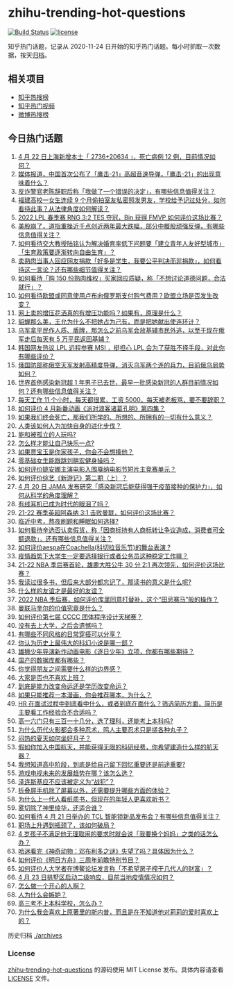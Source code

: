 # zhihu-trending-hot-questions

[![Build Status](https://github.com/justjavac/zhihu-trending-hot-questions/workflows/ci/badge.svg?branch=master)](https://github.com/justjavac/zhihu-trending-hot-questions/actions)
[![license](https://img.shields.io/github/license/justjavac/zhihu-trending-hot-questions)](https://github.com/justjavac/zhihu-trending-hot-questions/blob/master/LICENSE)

知乎热门话题，记录从 2020-11-24 日开始的知乎热门话题。每小时抓取一次数据，按天[归档](./archives)。

## 相关项目

- [知乎热搜榜](https://github.com/justjavac/zhihu-trending-top-search)
- [知乎热门视频](https://github.com/justjavac/zhihu-trending-hot-video)
- [微博热搜榜](https://github.com/justjavac/weibo-trending-hot-search)

## 今日热门话题

<!-- BEGIN -->
<!-- 最后更新时间 Sun Apr 24 2022 04:24:05 GMT+0800 (China Standard Time) -->

1. [4 月 22 日上海新增本土「 2736+20634 」，死亡病例 12 例，目前情况如何？](https://www.zhihu.com/question/529537494)
1. [媒体报道，中国首次公布了「鹰击-21」高超音速导弹，「鹰击-21」的出现意味着什么？](https://www.zhihu.com/question/529363902)
1. [反诈警官老陈辞职后称「我做了一个错误的决定」，有哪些信息值得关注？](https://www.zhihu.com/question/529568862)
1. [福建高校一女生连续 9 个月偷拍室友私密照发男友，学校给予记过处分，如何看待此事？从法律角度如何解读？](https://www.zhihu.com/question/529469466)
1. [2022 LPL 春季赛 RNG 3:2 TES 夺冠，Bin 获得 FMVP 如何评价这场比赛？](https://www.zhihu.com/question/529623574)
1. [美股崩了，道指重挫近千点创近两年最大跌幅，部分中概股顽强反弹，有哪些信息值得关注？](https://www.zhihu.com/question/529538289)
1. [如何看待交大教授陆铭认为解决婚育率低下问题要「建立青年人友好型城市」「生育政策要逐渐转向自由生育」？](https://www.zhihu.com/question/529583866)
1. [卖熟肉当事人回应网友捐款「好多是学生，我要公平判决而非捐款」，如何看待这一言论？还有哪些细节值得关注？](https://www.zhihu.com/question/529548109)
1. [如何看待「购 150 份熟肉维权」买家回应质疑，称「不想讨论道德问题，合法就行」？](https://www.zhihu.com/question/529560787)
1. [如何看待欧盟或同意使用卢布向俄罗斯支付购气费用？欧盟立场是否发生改变？](https://www.zhihu.com/question/529579464)
1. [网上卖的增压花洒真的有增压功能吗？如果有，原理是什么？](https://www.zhihu.com/question/56030071)
1. [貂蝉那么美，王允为什么不把她占为己有，而是把她献出使连环计？](https://www.zhihu.com/question/365579996)
1. [乌军拿平民作人质、盾牌，那怎么之前乌军会放基辅市民外逃，以至于现在俄军走后每天有 5 万平民返回基辅？](https://www.zhihu.com/question/528843840)
1. [韩国网友热议 LPL 远程参赛 MSI ，挺担心 LPL 会为了获胜不择手段，对此你有哪些评价？](https://www.zhihu.com/question/529427954)
1. [俄国防部称俄空天军发射高精度导弹，消灭乌军两个连的兵力，目前俄乌局势如何？](https://www.zhihu.com/question/529631923)
1. [世界首例感染新冠超 1 年男子已去世，最早一批感染新冠的人群目前情况如何？还有哪些信息值得关注？](https://www.zhihu.com/question/529556034)
1. [每天工作 11 个小时，每天都很累，工资 5000，每天被老板骂，要不要辞职？](https://www.zhihu.com/question/529168657)
1. [如何评价 4 月新番动画《派对浪客诸葛孔明》第四集？](https://www.zhihu.com/question/529309515)
1. [如果我们终会死亡，那我们所学的、所想的、所拥有的一切有什么意义？](https://www.zhihu.com/question/528346649)
1. [人类该如何人为加快自身的进化步伐？](https://www.zhihu.com/question/529449195)
1. [能和被孤立的人玩吗?](https://www.zhihu.com/question/522654586)
1. [怎么样才能让自己快乐一点?](https://www.zhihu.com/question/528535323)
1. [如果贾宝玉是你家孩子，你会不会想揍他？](https://www.zhihu.com/question/529428405)
1. [零基础女生能跟跳刘畊宏健身操吗？](https://www.zhihu.com/question/529407207)
1. [如何评价姚安娜主演电影入围戛纳电影节短片主竞赛单元？](https://www.zhihu.com/question/529552296)
1. [如何评价综艺《新游记》第二期（上）？](https://www.zhihu.com/question/529608238)
1. [4 月 20 日 JAMA 发布研究「感染新冠后能获得强于疫苗接种的保护力」，如何从科学的角度理解？](https://www.zhihu.com/question/529442941)
1. [有线耳机已成为时代的眼泪了吗？](https://www.zhihu.com/question/469440223)
1. [21-22 赛季英超阿森纳 3:1 击败曼联，如何评价这场比赛？](https://www.zhihu.com/question/529625237)
1. [临近中考，熬夜刷题和睡眠如何选择?](https://www.zhihu.com/question/529300529)
1. [如何看待辛选否认卖假货，称「因商标持有人商标转让争议造成，消费者可全额退款」，还有哪些信息值得关注？](https://www.zhihu.com/question/529569330)
1. [如何评价aespa在Coachella(科切拉音乐节)的舞台表演 ?](https://www.zhihu.com/question/529014369)
1. [疫情趋势下大学生一定要选择银行或者公务员这种稳定工作嘛？](https://www.zhihu.com/question/528078723)
1. [21-22 NBA 季后赛首轮，雄鹿大胜公牛 30 分 2:1 再次领先，如何评价这场比赛？](https://www.zhihu.com/question/529536736)
1. [我读过很多书，但后来大部分都忘记了，那读书的意义是什么呢?](https://www.zhihu.com/question/528800529)
1. [什么样的友谊才是最好的友谊？](https://www.zhihu.com/question/529107312)
1. [2022 NBA 季后赛，如何评价库里同意打替补，这个“田忌赛马”般的操作？](https://www.zhihu.com/question/529558519)
1. [曼联马奎尔的价值究竟是什么？](https://www.zhihu.com/question/528626713)
1. [如何评价第七届 CCCC 团体程序设计天梯赛？](https://www.zhihu.com/question/529574845)
1. [没有去上大学，之后会遗憾吗？](https://www.zhihu.com/question/529546754)
1. [有哪些不同风格的日常穿搭可以分享？](https://www.zhihu.com/question/392840620)
1. [你认为历史上最伟大的科幻小说是哪一部？](https://www.zhihu.com/question/21261379)
1. [雄狮少年导演新作动画电影《逐日少年》立项，你都有哪些期待？](https://www.zhihu.com/question/529032251)
1. [国产的数据库都有哪些？](https://www.zhihu.com/question/31750851)
1. [你觉得朋友之间需要什么样的边界感？](https://www.zhihu.com/question/523582601)
1. [大家是否也不喜欢上班？](https://www.zhihu.com/question/529360340)
1. [到底是能力改变命运还是学历改变命运？](https://www.zhihu.com/question/529214611)
1. [如果只能推荐一本漫画，你会推荐哪本，为什么？](https://www.zhihu.com/question/528687721)
1. [HR 在面试过程中到底看中什么，或者到底在面什么？筛选简历方面，简历是主要看工作经验合不合适吗？](https://www.zhihu.com/question/526280122)
1. [高一六门只有三百一十几分，选了理科，还能考上本科吗?](https://www.zhihu.com/question/529537144)
1. [为什么历代火影都会多种忍术，鸣人主要忍术只是搓各种丸子？](https://www.zhihu.com/question/434533393)
1. [闷热的夏天如何坐好月子？](https://www.zhihu.com/question/472233953)
1. [假如你加入中国航天，并能获得无限的科研经费，你希望建造什么样的航天器？](https://www.zhihu.com/question/529424292)
1. [我想知道高中阶段，到底是给自己留下回忆重要还是前途重要?](https://www.zhihu.com/question/529134092)
1. [游戏电视未来的发展趋势在哪？该怎么选？](https://www.zhihu.com/question/529421420)
1. [泽连斯基应不应该被定义为“战犯”？](https://www.zhihu.com/question/529444185)
1. [折叠屏手机除了屏幕以外，还需要提升哪些方面的体验？](https://www.zhihu.com/question/528129150)
1. [为什么上一代人看纸质书，但现在的年轻人更喜欢听书？](https://www.zhihu.com/question/529464140)
1. [雾切除了神里绫华，还适合谁？](https://www.zhihu.com/question/528922375)
1. [如何看待 4 月 21 日举办的 TCL 智能锁新品发布会？有哪些信息值得关注？](https://www.zhihu.com/question/524832351)
1. [职场上升遇到瓶颈了，该如何破局？](https://www.zhihu.com/question/521290802)
1. [4 岁孩子不满足他无理取闹的要求时就会说「我要换个妈妈」之类的话怎么办？](https://www.zhihu.com/question/528036395)
1. [哈迷看完《神奇动物：邓布利多之谜》失望了吗？具体因为什么？](https://www.zhihu.com/question/526741443)
1. [如何评价《明日方舟》三周年前瞻特别节目？](https://www.zhihu.com/question/529085857)
1. [如何评价人大学者在博鳌论坛发言称「不希望房子榨干几代人的财富」？](https://www.zhihu.com/question/529278831)
1. [4 月 23 日拱墅区启动二级响应，目前当地疫情情况如何？](https://www.zhihu.com/question/529537205)
1. [怎么做一个开心的人啊？](https://www.zhihu.com/question/528023467)
1. [人为什么会嫉妒？](https://www.zhihu.com/question/23834988)
1. [高三考不上本科学校，怎么办？](https://www.zhihu.com/question/529208525)
1. [为什么我会喜欢上原著里的斯内普，而且是在不知道他对莉莉的爱时喜欢上的？](https://www.zhihu.com/question/528044520)

<!-- END -->

历史归档 [./archives](./archives)

### License

[zhihu-trending-hot-questions](https://github.com/justjavac/zhihu-trending-hot-questions)
的源码使用 MIT License 发布。具体内容请查看 [LICENSE](./LICENSE) 文件。
